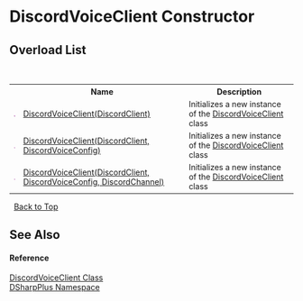 # DiscordVoiceClient Constructor 
 


## Overload List
&nbsp;<table><tr><th></th><th>Name</th><th>Description</th></tr><tr><td>![Public method](media/pubmethod.gif "Public method")</td><td><a href="08863200-6114-63a6-41b7-addf61c76eb5">DiscordVoiceClient(DiscordClient)</a></td><td>
Initializes a new instance of the <a href="cb2896d5-fa4d-77de-0710-64ed5d5badbf">DiscordVoiceClient</a> class</td></tr><tr><td>![Public method](media/pubmethod.gif "Public method")</td><td><a href="55d93763-f1c1-3817-7143-6c7c418659eb">DiscordVoiceClient(DiscordClient, DiscordVoiceConfig)</a></td><td>
Initializes a new instance of the <a href="cb2896d5-fa4d-77de-0710-64ed5d5badbf">DiscordVoiceClient</a> class</td></tr><tr><td>![Public method](media/pubmethod.gif "Public method")</td><td><a href="5d1e1d09-aeb3-41bf-5919-32f09b5ebc42">DiscordVoiceClient(DiscordClient, DiscordVoiceConfig, DiscordChannel)</a></td><td>
Initializes a new instance of the <a href="cb2896d5-fa4d-77de-0710-64ed5d5badbf">DiscordVoiceClient</a> class</td></tr></table>&nbsp;
<a href="#discordvoiceclient-constructor">Back to Top</a>

## See Also


#### Reference
<a href="cb2896d5-fa4d-77de-0710-64ed5d5badbf">DiscordVoiceClient Class</a><br /><a href="503971eb-de5e-a570-9922-de9500a9b1cc">DSharpPlus Namespace</a><br />